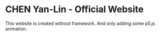 # CHEN Yan-Lin - Official Website
This website is created without framework. And only adding some p5.js animation. 
